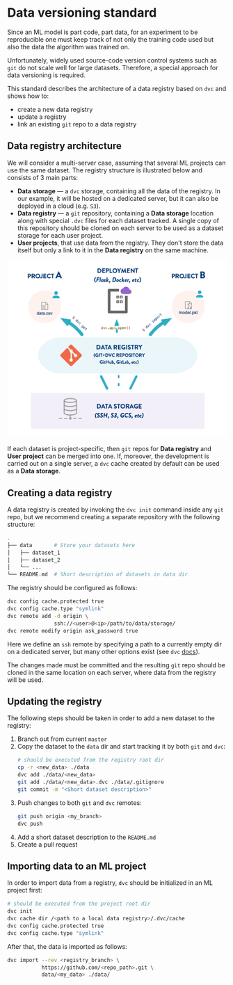 # Data versioning standard

Since an ML model is part code, part data, for an experiment to be reproducible one must keep track of not only the training code used but also the data the algorithm was trained on.

Unfortunately, widely used source-code version control systems such as `git` do not scale well for large datasets. Therefore, a special approach for data versioning is required.

This standard describes the architecture of a data registry based on `dvc` and shows how to:
* create a new data registry
* update a registry
* link an existing `git` repo to a data registry

## Data registry architecture

We will consider a multi-server case, assuming that several ML projects can use the same dataset. The registry structure is illustrated below and consists of 3 main parts:

* **Data storage** — a `dvc` storage, containing all the data of the registry. In our example, it will be hosted on a dedicated server, but it can also be deployed in a cloud (e.g. `S3`).
* **Data registry** — a `git` repository, containing a **Data storage** location along with special `.dvc` files for each dataset tracked. A single copy of this repository should be cloned on each server to be used as a dataset storage for each user project.
* **User projects**, that use data from the registry. They don't store the data itself but only a link to it in the **Data registry** on the same machine.

![alt text](data-registry.png)

If each dataset is project-specific, then `git` repos for **Data registry** and **User project** can be merged into one. If, moreover, the development is carried out on a single server, a `dvc` cache created by default can be used as a **Data storage**.

## Creating a data registry

A data registry is created by invoking the `dvc init` command inside any `git` repo, but we recommend creating a separate repository with the following structure:

```bash
.
├── data       # Store your datasets here
│   ├── dataset_1
│   ├── dataset_2
│   └── ...
└── README.md  # Short description of datasets in data dir
```

The registry should be configured as follows:
```bash
dvc config cache.protected true
dvc config cache.type "symlink"
dvc remote add -d origin \
               ssh://<user>@<ip>/path/to/data/storage/
dvc remote modify origin ask_password true
```

Here we define an `ssh` remote by specifying a path to a currently empty dir on a dedicated server, but many other options exist (see `dvc` [docs](https://dvc.org/doc/command-reference/remote/add)).

The changes made must be committed and the resulting `git` repo should be cloned in the same location on each server, where data from the registry will be used.

## Updating the registry
The following steps should be taken in order to add a new dataset to the registry:
1. Branch out from current `master`
1. Copy the dataset to the `data` dir and start tracking it by both `git` and `dvc`:
    ```bash
    # should be executed from the registry root dir
    cp -r <new_data> ./data
    dvc add ./data/<new_data>
    git add ./data/<new_data>.dvc ./data/.gitignore
    git commit -m "<Short dataset description>"
    ```
1. Push changes to both `git` and `dvc` remotes:
    ```bash
    git push origin <my_branch>
    dvc push
    ```
1. Add a short dataset description to the `README.md`
1. Create a pull request

## Importing data to an ML project
In order to import data from a registry, `dvc` should be initialized in an ML project first:
```bash
# should be executed from the project root dir
dvc init
dvc cache dir /<path to a local data registry>/.dvc/cache
dvc config cache.protected true
dvc config cache.type "symlink"
```

After that, the data is imported as follows:
```bash
dvc import --rev <registry_branch> \
           https://github.com/<repo_path>.git \
           data/<my_data> ./data/
```
